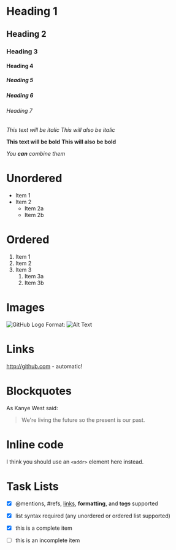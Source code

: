 # Heading 1
## Heading 2
### Heading 3
#### Heading 4
##### Heading 5
##### Heading 6
###### Heading 7

*This text will be italic*
_This will also be italic_

**This text will be bold**
__This will also be bold__

_You **can** combine them_

# Unordered
* Item 1
* Item 2
  * Item 2a
  * Item 2b

# Ordered
1. Item 1
1. Item 2
1. Item 3
   1. Item 3a
   1. Item 3b

# Images
![GitHub Logo](/images/logo.png)
Format: ![Alt Text](url)

# Links
http://github.com - automatic!

# Blockquotes
As Kanye West said:

> We're living the future so
> the present is our past.
> 

# Inline code
I think you should use an
`<addr>` element here instead.

# Task Lists
- [x] @mentions, #refs, [links](), **formatting**, and <del>tags</del> supported
- [x] list syntax required (any unordered or ordered list supported)
- [x] this is a complete item
- [ ] this is an incomplete item


